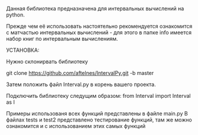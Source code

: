 Данная библиотека предназначена для интервальных вычислений на python.

Прежде чем её использовать настоятельно рекомендуется 
ознакомится с матчастью интервальных вычислений - 
для этого в папке info имеется набор книг по интервальным вычислениям.

УСТАНОВКА:

Нужно склонирвать библиотеку

git clone https://github.com/aftelnes/IntervalPy.git -b master

Затем положить файл Interval.py в корень вашего проекта.

Подключить библиотеку следущим образом: 
from Interval import Interval as I


Примеры использованя всех функций представлены в файле main.py
В файлах tests и test2 представлено тестирование функций,
там же можно ознакомится и с использованием этих самых функций